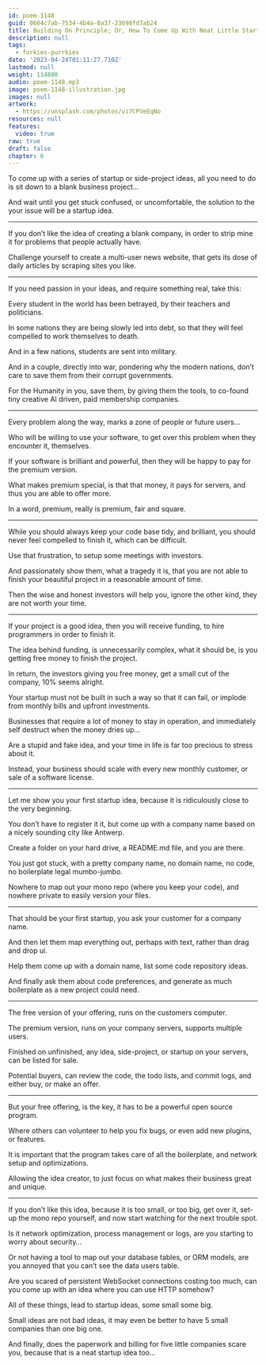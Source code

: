 ```yaml
---
id: poem-1148
guid: 0604c7ab-7534-4b4a-8a37-23698fd7ab24
title: Building On Principle; Or, How To Come Up With Neat Little Startup Ideas
description: null
tags:
  - furkies-purrkies
date: '2023-04-24T01:11:27.710Z'
lastmod: null
weight: 114800
audio: poem-1148.mp3
image: poem-1148-illustration.jpg
images: null
artwork:
  - https://unsplash.com/photos/vi7CPVeEqNo
resources: null
features:
  video: true
raw: true
draft: false
chapter: 6
---
```


To come up with a series of startup or side-project ideas,
all you need to do is sit down to a blank business project…

And wait until you get stuck confused, or uncomfortable,
the solution to the your issue will be a startup idea.

---

If you don’t like the idea of creating a blank company,
in order to strip mine it for problems that people actually have.

Challenge yourself to create a multi-user news website,
that gets its dose of daily articles by scraping sites you like.

---

If you need passion in your ideas,
and require something real, take this:

Every student in the world has been betrayed,
by their teachers and politicians.

In some nations they are being slowly led into debt,
so that they will feel compelled to work themselves to death.

And in a few nations,
students are sent into military.

And in a couple, directly into war, pondering why the modern nations,
don’t care to save them from their corrupt governments.

For the Humanity in you, save them, by giving them the tools,
to co-found tiny creative AI driven, paid membership companies.

---

Every problem along the way,
marks a zone of people or future users…

Who will be willing to use your software,
to get over this problem when they encounter it, themselves.

If your software is brilliant and powerful,
then they will be happy to pay for the premium version.

What makes premium special, is that that money,
it pays for servers, and thus you are able to offer more.

In a word,
premium, really is premium, fair and square.

---

While you should always keep your code base tidy, and brilliant,
you should never feel compelled to finish it, which can be difficult.

Use that frustration,
to setup some meetings with investors.

And passionately show them, what a tragedy it is,
that you are not able to finish your beautiful project in a reasonable amount of time.

Then the wise and honest investors will help you,
ignore the other kind, they are not worth your time.

---

If your project is a good idea, then you will receive funding,
to hire programmers in order to finish it.

The idea behind funding, is unnecessarily complex,
what it should be, is you getting free money to finish the project.

In return, the investors giving you free money,
get a small cut of the company, 10% seems alright.

Your startup must not be built in such a way so that it can fail,
or implode from monthly bills and upfront investments.

Businesses that require a lot of money to stay in operation,
and immediately self destruct when the money dries up...

Are a stupid and fake idea,
and your time in life is far too precious to stress about it.

Instead, your business should scale with every new monthly customer,
or sale of a software license.

---

Let me show you your first startup idea,
because it is ridiculously close to the very beginning.

You don’t have to register it it,
but come up with a company name based on a nicely sounding city like Antwerp.

Create a folder on your hard drive,
a README.md file, and you are there.

You just got stuck, with a pretty company name,
no domain name, no code, no boilerplate legal mumbo-jumbo.

Nowhere to map out your mono repo (where you keep your code),
and nowhere private to easily version your files.

---

That should be your first startup,
you ask your customer for a company name.

And then let them map everything out,
perhaps with text, rather than drag and drop ui.

Help them come up with a domain name,
list some code repository ideas.

And finally ask them about code preferences,
and generate as much boilerplate as a new project could need.

---

The free version of your offering,
runs on the customers computer.

The premium version,
runs on your company servers, supports multiple users.

Finished on unfinished, any idea, side-project, or startup on your servers,
can be listed for sale.

Potential buyers, can review the code, the todo lists, and commit logs,
and either buy, or make an offer.

---

But your free offering, is the key,
it has to be a powerful open source program.

Where others can volunteer to help you fix bugs,
or even add new plugins, or features.

It is important that the program takes care of all the boilerplate,
and network setup and optimizations.

Allowing the idea creator,
to just focus on what makes their business great and unique.

---

If you don’t like this idea, because it is too small, or too big,
get over it, set-up the mono repo yourself, and now start watching for the next trouble spot.

Is it network optimization, process management or logs,
are you starting to worry about security…

Or not having a tool to map out your database tables,
or ORM models, are you annoyed that you can’t see the data users table.

Are you scared of persistent WebSocket connections costing too much,
can you come up with an idea where you can use HTTP somehow?

All of these things, lead to startup ideas,
some small some big.

Small ideas are not bad ideas,
it may even be better to have 5 small companies than one big one.

And finally, does the paperwork and billing for five little companies scare you,
because that is a neat startup idea too...

